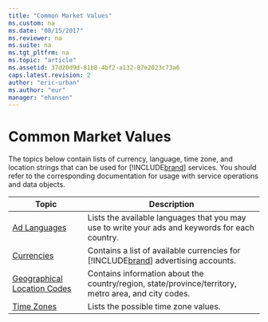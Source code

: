 ```yaml
---
title: "Common Market Values"
ms.custom: na
ms.date: "08/15/2017"
ms.reviewer: na
ms.suite: na
ms.tgt_pltfrm: na
ms.topic: "article"
ms.assetid: 37d20d9d-81b8-4bf2-a132-87e2023c73a6
caps.latest.revision: 2
author: "eric-urban"
ms.author: "eur"
manager: "ehansen"
---
```

# Common Market Values
The topics below contain lists of currency, language, time zone, and location strings that can be used for [!INCLUDE[brand](../docset-overview/includes/brand.md)] services. You should refer to the corresponding documentation for usage with service operations and data objects.

|Topic|Description|
|---------|---------------|
|[Ad Languages](../docset-overview/ad-languages.md)|Lists the available languages that you may use to write your ads and keywords for each country.|
|[Currencies](../docset-overview/currencies.md)|Contains a list of available currencies for [!INCLUDE[brand](../docset-overview/includes/brand.md)] advertising accounts.|
|[Geographical Location Codes](../docset-overview/geographical-location-codes.md)|Contains information about the country/region, state/province/territory, metro area, and city codes.|
|[Time Zones](../docset-overview/time-zones.md)|Lists the possible time zone values.|
